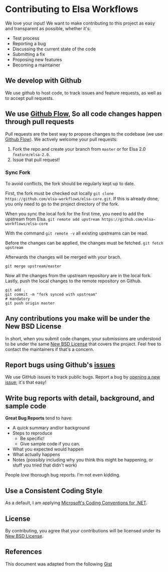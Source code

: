 # Contributing to Elsa Workflows
We love your input! We want to make contributing to this project as easy and transparent as possible, whether it's:
- Test process
- Reporting a bug
- Discussing the current state of the code
- Submitting a fix
- Proposing new features
- Becoming a maintainer

## We develop with Github
We use github to host code, to track issues and feature requests, as well as to accept pull requests.

## We use [Github Flow](https://guides.github.com/introduction/flow/index.html), So all code changes happen through pull requests
Pull requests are the best way to propose changes to the codebase (we use [Github Flow](https://guides.github.com/introduction/flow/index.html)). We actively welcome your pull requests:

1. Fork the repo and create your branch from `master` or for Elsa 2.0 `feature/elsa-2.0`.
2. Issue that pull request!

### Sync Fork

To avoid conflicts, the fork should be regularly kept up to date.

First, the fork must be checked out locally `git clone https://github.com/elsa-workflows/elsa-core.git`. If this is already done, you only need to go to the project directory of the fork.

When you sync the local fork for the first time, you need to add the upstream from Elsa. 
`git remote add upstream https://github.com/elsa-workflows/elsa-core`

With the command `git remote -v` all existing upstreams can be read.

Before the changes can be applied, the changes must be fetched.
`git fetch upstream`

Afterwards the changes will be merged with your brach.
```git checkout <your_development_brach>
git merge upstream/master
```

Now all the changes from the upstream repository are in the local fork. Lastly, push the local changes to the remote repository on Github.
```# optional
git add .
git commit -m "fork synced with upstream"
# mandatory
git push origin master
```

## Any contributions you make will be under the New BSD License
In short, when you submit code changes, your submissions are understood to be under the same [New BSD License](https://github.com/elsa-workflows/elsa-core/blob/master/LICENSE) that covers the project. Feel free to contact the maintainers if that's a concern.

## Report bugs using Github's [issues](https://github.com/elsa-workflows/elsa-core/issues)
We use GitHub issues to track public bugs. Report a bug by [opening a new issue](https://github.com/elsa-workflows/elsa-core/issues/new); it's that easy!

## Write bug reports with detail, background, and sample code
**Great Bug Reports** tend to have:

- A quick summary and/or background
- Steps to reproduce
  - Be specific!
  - Give sample code if you can.
- What you expected would happen
- What actually happens
- Notes (possibly including why you think this might be happening, or stuff you tried that didn't work)

People *love* thorough bug reports. I'm not even kidding.

## Use a Consistent Coding Style
As a default, I am applying [Microsoft's Coding Conventions for .NET](https://docs.microsoft.com/en-us/visualstudio/ide/editorconfig-code-style-settings-reference).

## License
By contributing, you agree that your contributions will be licensed under its [New BSD License](https://github.com/elsa-workflows/elsa-core/blob/master/LICENSE).

## References
This document was adapted from the following [Gist](https://gist.github.com/briandk/3d2e8b3ec8daf5a27a62)
